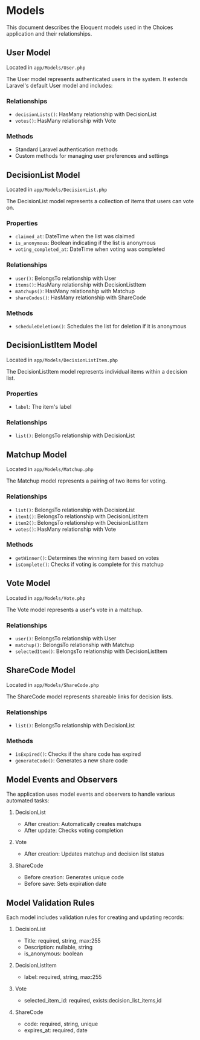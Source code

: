 # Models

This document describes the Eloquent models used in the Choices application and their relationships.

## User Model

Located in `app/Models/User.php`

The User model represents authenticated users in the system. It extends Laravel's default User model and includes:

### Relationships
- `decisionLists()`: HasMany relationship with DecisionList
- `votes()`: HasMany relationship with Vote

### Methods
- Standard Laravel authentication methods
- Custom methods for managing user preferences and settings

## DecisionList Model

Located in `app/Models/DecisionList.php`

The DecisionList model represents a collection of items that users can vote on.

### Properties
- `claimed_at`: DateTime when the list was claimed
- `is_anonymous`: Boolean indicating if the list is anonymous
- `voting_completed_at`: DateTime when voting was completed

### Relationships
- `user()`: BelongsTo relationship with User
- `items()`: HasMany relationship with DecisionListItem
- `matchups()`: HasMany relationship with Matchup
- `shareCodes()`: HasMany relationship with ShareCode

### Methods
- `scheduleDeletion()`: Schedules the list for deletion if it is anonymous

## DecisionListItem Model

Located in `app/Models/DecisionListItem.php`

The DecisionListItem model represents individual items within a decision list.

### Properties
- `label`: The item's label

### Relationships
- `list()`: BelongsTo relationship with DecisionList

## Matchup Model

Located in `app/Models/Matchup.php`

The Matchup model represents a pairing of two items for voting.

### Relationships
- `list()`: BelongsTo relationship with DecisionList
- `item1()`: BelongsTo relationship with DecisionListItem
- `item2()`: BelongsTo relationship with DecisionListItem
- `votes()`: HasMany relationship with Vote

### Methods
- `getWinner()`: Determines the winning item based on votes
- `isComplete()`: Checks if voting is complete for this matchup

## Vote Model

Located in `app/Models/Vote.php`

The Vote model represents a user's vote in a matchup.

### Relationships
- `user()`: BelongsTo relationship with User
- `matchup()`: BelongsTo relationship with Matchup
- `selectedItem()`: BelongsTo relationship with DecisionListItem

## ShareCode Model

Located in `app/Models/ShareCode.php`

The ShareCode model represents shareable links for decision lists.

### Relationships
- `list()`: BelongsTo relationship with DecisionList

### Methods
- `isExpired()`: Checks if the share code has expired
- `generateCode()`: Generates a new share code

## Model Events and Observers

The application uses model events and observers to handle various automated tasks:

1. DecisionList
   - After creation: Automatically creates matchups
   - After update: Checks voting completion

2. Vote
   - After creation: Updates matchup and decision list status

3. ShareCode
   - Before creation: Generates unique code
   - Before save: Sets expiration date

## Model Validation Rules

Each model includes validation rules for creating and updating records:

1. DecisionList
   - Title: required, string, max:255
   - Description: nullable, string
   - is_anonymous: boolean

2. DecisionListItem
   - label: required, string, max:255

3. Vote
   - selected_item_id: required, exists:decision_list_items,id

4. ShareCode
   - code: required, string, unique
   - expires_at: required, date 
